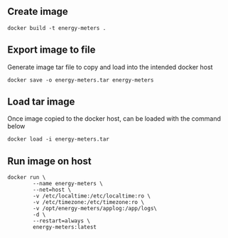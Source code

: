## Create image
```console
docker build -t energy-meters .
```

## Export image to file
Generate image tar file to copy and load into the intended docker host
```console
docker save -o energy-meters.tar energy-meters
```

## Load tar image
Once image copied to the docker host, can be loaded with the command below
```console
docker load -i energy-meters.tar
```

## Run image on host
```console
docker run \
        --name energy-meters \
        --net=host \
        -v /etc/localtime:/etc/localtime:ro \
        -v /etc/timezone:/etc/timezone:ro \
	    -v /opt/energy-meters/applog:/app/logs\
        -d \
        --restart=always \
        energy-meters:latest
```